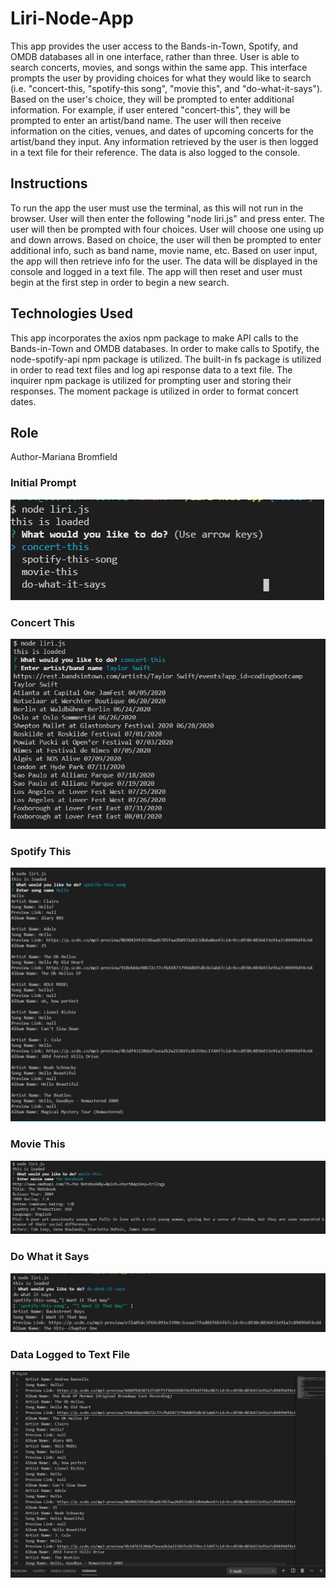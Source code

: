 # Liri-Node-App

This app provides the user access to the Bands-in-Town, Spotify, and OMDB databases all in one interface, rather than three. User is able to search concerts, movies, and songs within the same app. This interface prompts the user by providing choices for what they would like to search (i.e. "concert-this, "spotify-this song", "movie this", and "do-what-it-says"). Based on the user's choice, they will be prompted to enter additional information. For example, if user entered "concert-this", they will be prompted to enter an artist/band name. The user will then receive information on the cities, venues, and dates of upcoming concerts for the artist/band they input. Any information retrieved by the user is then logged in a text file for their reference. The data is also logged to the console.

## Instructions
To run the app the user must use the terminal, as this will not run in the browser. User will then enter the following "node liri.js" and press enter. The user will then be prompted with four choices. User will choose one using up and down arrows. Based on choice, the user will then be prompted to enter additional info, such as band name, movie name, etc. Based on user input, the app will then retrieve info for the user. The data will be displayed in the console and logged in a text file. The app will then reset and user must begin at the first step in order to begin a new search. 

## Technologies Used
This app incorporates the axios npm package to make API calls to the Bands-in-Town and OMDB databases. In order to make calls to Spotify, the node-spotify-api npm package is utilized. The built-in fs package is utilized in order to read text files and log api response data to a text file. The inquirer npm package is utilized for prompting user and storing their responses. The moment package is utilized in order to format concert dates. 

## Role
Author-Mariana Bromfield


### Initial Prompt
![Image of initial prompt](https://github.com/mcb85/liri-node-app/blob/master/initial-prompt.jpg)

### Concert This

![Image of concert-this](https://github.com/mcb85/liri-node-app/blob/master/concert-this.JPG)

### Spotify This

![Image of spotify-this](https://github.com/mcb85/liri-node-app/blob/master/spotify1.JPG)

### Movie This

![Image of movie-this](https://github.com/mcb85/liri-node-app/blob/master/movie-this.JPG)

### Do What it Says

![Image of do-what-it-says](https://github.com/mcb85/liri-node-app/blob/master/do-what-it-says.jpg)

### Data Logged to Text File

![Image of data to text file](https://github.com/mcb85/liri-node-app/blob/master/spotify-logtxt.JPG)

